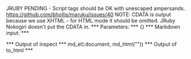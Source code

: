 JRUBY PENDING - Script tags should be OK with unescaped ampersands. https://github.com/bhollis/maruku/issues/40
NOTE: CDATA is output because we use XHTML - for HTML mode it should be omitted.
JRuby Nokogiri doesn't put the CDATA in.
*** Parameters: ***
{}
*** Markdown input: ***
<script>
  var x = true && true;
</script>
*** Output of inspect ***
md_el(:document, md_html("<script><![CDATA[\n  var x = true && true;\n]]>\n</script>"))
*** Output of to_html ***
<script><![CDATA[
  var x = true && true;
]]></script>




